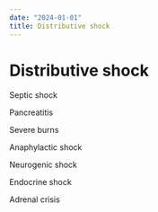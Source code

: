 ```yaml
---
date: "2024-01-01"
title: Distributive shock
---
```


# Distributive shock

Septic shock

Pancreatitis

Severe burns

Anaphylactic shock

Neurogenic shock

Endocrine shock

Adrenal crisis
